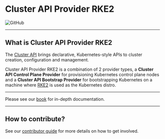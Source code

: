 # Cluster API Provider RKE2

![GitHub](https://img.shields.io/github/license/rancher/cluster-api-provider-rke2)

------

## What is Cluster API Provider RKE2

The [Cluster API](https://cluster-api.sigs.k8s.io/) brings declarative, Kubernetes-style APIs to cluster creation, configuration and management.

Cluster API Provider RKE2 is a combination of 2 provider types, a __Cluster API Control Plane Provider__ for provisioning Kubernetes control plane nodes and a __Cluster API Bootstrap Provider__ for bootstrapping Kubernetes on a machine where [RKE2](https://docs.rke2.io/) is used as the Kubernetes distro.

------

Please see our [book](https://rancher.github.io/cluster-api-provider-rke2/) for in-depth documentation.

------

## How to contribute?

See our [contributor guide](https://rancher.github.io/cluster-api-provider-rke2/03_developer/00.html) for more details on how to get involved.

